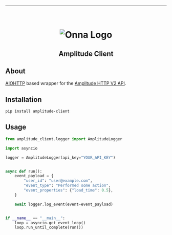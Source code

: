 <!-- Here build and CI badges -->

---
<!-- PROJECT LOGO -->
<h1 align="center">
  <br>
  <img src="https://onna.com/wp-content/uploads/2020/03/h-onna-solid.png" alt="Onna Logo"></a>
</h1>

<h2 align="center">Amplitude Client</h2>


## About

[AIOHTTP](https://docs.aiohttp.org/en/stable/) based wrapper for the [Amplitude HTTP V2 API](https://developers.amplitude.com/docs/http-api-v2).

## Installation

```bash
pip install amplitude-client
```

## Usage

```python
from amplitude_client.logger import AmplitudeLogger

import asyncio

logger = AmplitudeLogger(api_key="YOUR_API_KEY")


async def run():
    event_payload = {
        "user_id": "user@example.com",
        "event_type": "Performed some action",
        "event_properties": {"load_time": 0.5},
    }

    await logger.log_event(event=event_payload)


if __name__ == "__main__":
    loop = asyncio.get_event_loop()
    loop.run_until_complete(run())
```

